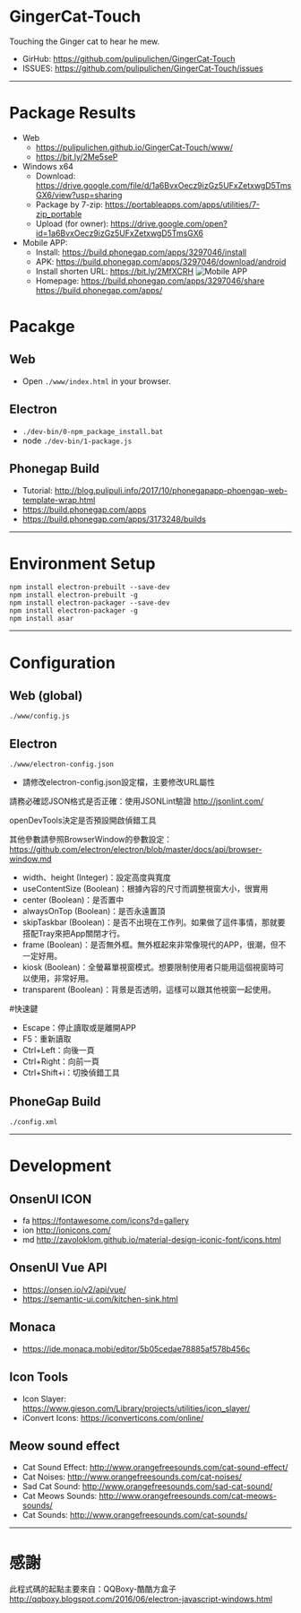 # GingerCat-Touch

Touching the Ginger cat to hear he mew.

-   GirHub: <https://github.com/pulipulichen/GingerCat-Touch>
-   ISSUES: <https://github.com/pulipulichen/GingerCat-Touch/issues>

----

# Package Results
-   Web
    *   <https://pulipulichen.github.io/GingerCat-Touch/www/>
    *   <https://bit.ly/2Me5seP>
-   Windows x64
    *   Download: <https://drive.google.com/file/d/1a6BvxOecz9izGz5UFxZetxwgD5TmsGX6/view?usp=sharing>
    *   Package by 7-zip: <https://portableapps.com/apps/utilities/7-zip_portable>
    *   Upload (for owner): <https://drive.google.com/open?id=1a6BvxOecz9izGz5UFxZetxwgD5TmsGX6>
-   Mobile APP:
    *   Install: <https://build.phonegap.com/apps/3297046/install>
    *   APK: <https://build.phonegap.com/apps/3297046/download/android>
    *   Install shorten URL: <https://bit.ly/2MfXCRH>
      ![Mobile APP](https://chart.googleapis.com/chart?chs=116x116&cht=qr&chl=https%3A%2F%2Fbuild.phonegap.com%2Fapps%2F3297046%2Finstall%2FwjJ1oeiQ5QMRpjZ6vngR&chld=L|1&choe=UTF-8)
    *   Homepage: <https://build.phonegap.com/apps/3297046/share> <https://build.phonegap.com/apps/>

# Pacakge

## Web
-   Open `./www/index.html` in your browser.

## Electron
-   `./dev-bin/0-npm_package_install.bat`
-   node `./dev-bin/1-package.js`

## Phonegap Build
-   Tutorial: <http://blog.pulipuli.info/2017/10/phonegapapp-phoengap-web-template-wrap.html>
-   <https://build.phonegap.com/apps>
-   <https://build.phonegap.com/apps/3173248/builds>

----

# Environment Setup

````
npm install electron-prebuilt --save-dev
npm install electron-prebuilt -g
npm install electron-packager --save-dev
npm install electron-packager -g
npm install asar
````

----

# Configuration

## Web (global)

`./www/config.js`

## Electron

`./www/electron-config.json`

-   請修改electron-config.json設定檔，主要修改URL屬性

請務必確認JSON格式是否正確：使用JSONLint驗證 <http://jsonlint.com/>

openDevTools決定是否預設開啟偵錯工具

其他參數請參照BrowserWindow的參數設定：
<https://github.com/electron/electron/blob/master/docs/api/browser-window.md>

*   width、height (Integer)：設定高度與寬度
*   useContentSize (Boolean)：根據內容的尺寸而調整視窗大小，很實用
*   center (Boolean)：是否置中
*   alwaysOnTop (Boolean)：是否永遠置頂
*   skipTaskbar (Boolean)：是否不出現在工作列。如果做了這件事情，那就要搭配Tray來把App關閉才行。
*   frame (Boolean)：是否無外框。無外框起來非常像現代的APP，很潮，但不一定好用。
*   kiosk (Boolean)：全螢幕單視窗模式。想要限制使用者只能用這個視窗時可以使用，非常好用。
*   transparent (Boolean)：背景是否透明，這樣可以跟其他視窗一起使用。

#快速鍵
*   Escape：停止讀取或是離開APP
*   F5：重新讀取
*   Ctrl+Left：向後一頁
*   Ctrl+Right：向前一頁
*   Ctrl+Shift+i：切換偵錯工具

## PhoneGap Build

`./config.xml`

----

# Development

## OnsenUI ICON

-   fa <https://fontawesome.com/icons?d=gallery>
-   ion <http://ionicons.com/>
-   md <http://zavoloklom.github.io/material-design-iconic-font/icons.html>

## OnsenUI Vue API

-   <https://onsen.io/v2/api/vue/>
-   <https://semantic-ui.com/kitchen-sink.html>

## Monaca

-   <https://ide.monaca.mobi/editor/5b05cedae78885af578b456c>

## Icon Tools

-   Icon Slayer: <https://www.gieson.com/Library/projects/utilities/icon_slayer/>
-   iConvert Icons: <https://iconverticons.com/online/>

## Meow sound effect

-   Cat Sound Effect: <http://www.orangefreesounds.com/cat-sound-effect/>
-   Cat Noises: <http://www.orangefreesounds.com/cat-noises/>
-   Sad Cat Sound: <http://www.orangefreesounds.com/sad-cat-sound/>
-   Cat Meows Sounds: <http://www.orangefreesounds.com/cat-meows-sounds/>
-   Cat Sounds: <http://www.orangefreesounds.com/cat-sounds/>

----

# 感謝

此程式碼的起點主要來自：QQBoxy-酷酷方盒子
<http://qqboxy.blogspot.com/2016/06/electron-javascript-windows.html>
